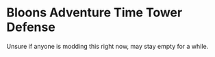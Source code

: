 # Bloons Adventure Time Tower Defense

Unsure if anyone is modding this right now, may stay empty for a while.
